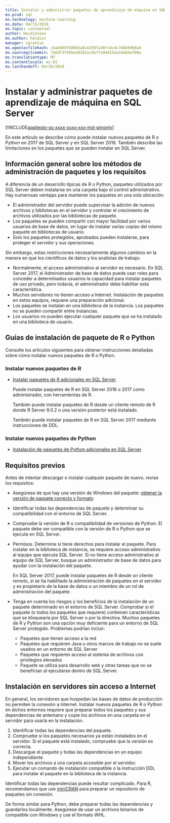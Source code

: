 ```yaml
---
title: Instalar y administrar paquetes de aprendizaje de máquina en SQL Server | Documentos de Microsoft
ms.prod: sql
ms.technology: machine-learning
ms.date: 04/15/2018
ms.topic: conceptual
author: HeidiSteen
ms.author: heidist
manager: cgronlun
ms.openlocfilehash: cbab4687dd0d5a8cb250fa38fc4c4c7dbb9d68a6
ms.sourcegitcommit: 7a6df3fd5bea9282ecdeffa94d13ea1da6def80a
ms.translationtype: MT
ms.contentlocale: es-ES
ms.lasthandoff: 04/16/2018
---
```

# <a name="install-and-manage-machine-learning-packages-in-sql-server"></a>Instalar y administrar paquetes de aprendizaje de máquina en SQL Server
[!INCLUDE[appliesto-ss-xxxx-xxxx-xxx-md-winonly](../../includes/appliesto-ss-xxxx-xxxx-xxx-md-winonly.md)]

En este artículo se describe cómo puede instalar nuevos paquetes de R o Python en 2017 de SQL Server y en SQL Server 2016. También describe las limitaciones en los paquetes que se pueden instalar en SQL Server.

## <a name="overview-of-package-management-methods-and-requirements"></a>Información general sobre los métodos de administración de paquetes y los requisitos

A diferencia de un desarrollo típicas de R o Python, paquetes utilizados por SQL Server deben instalarse en una carpeta bajo el control administrativo. Hay numerosas ventajas para mantener los paquetes en una sola ubicación:

+ El administrador del servidor puede supervisar la adición de nuevos archivos y bibliotecas en el servidor y controlar el crecimiento de archivos utilizados por las bibliotecas de paquete. 
+ Los paquetes se pueden compartir con mayor facilidad por varios usuarios de base de datos, en lugar de instalar varias copias del mismo paquete en bibliotecas de usuario.
+ Solo los paquetes protegidos, aprobados pueden instalarse, para proteger el servidor y sus operaciones.

Sin embargo, estas restricciones necesariamente algunos cambios en la manera en que los científicos de datos y los analistas de trabajo:

+ Normalmente, el acceso administrativo al servidor es necesario. En SQL Server 2017, el Administrador de base de datos puede usar roles para conceder a determinados usuarios la capacidad para instalar paquetes de uso privado, pero todavía, el administrador debe habilitar esta característica.
+ Muchos servidores no tienen acceso a Internet. Instalación de paquetes en estos equipos, requiere una preparación adicional.
+ Los paquetes se instalan en una biblioteca de la instancia. Los paquetes no se pueden compartir entre instancias.
+ Los usuarios no pueden ejecutar cualquier paquete que se ha instalado en una biblioteca de usuario.

## <a name="package-installation-guides-for-r-or-python"></a>Guías de instalación de paquete de R o Python

Consulte los artículos siguientes para obtener instrucciones detalladas sobre cómo instalar nuevos paquetes de R o Python. 

### <a name="install-new-r-packages"></a>Instalar nuevos paquetes de R

+ [Instalar paquetes de R adicionales en SQL Server](install-additional-r-packages-on-sql-server.md)

    Puede instalar paquetes de R en SQL Server 2016 o 2017 como administrador, con herramientas de R.

    También puede instalar paquetes de R desde un cliente remoto de R donde R Server 9.0.2 o una versión posterior está instalado.

    También puede instalar paquetes de R en SQL Server 2017 mediante instrucciones de DDL.

### <a name="install-new-python-packages"></a>Instalar nuevos paquetes de Python

+ [Instalación de paquetes de Python adicionales en SQL Server](../python/install-additional-python-packages-on-sql-server.md)

## <a name="prerequisites"></a>Requisitos previos

Antes de intentar descargar o instalar cualquier paquete de nuevo, revise los requisitos:

+ Asegúrese de que hay una versión de Windows del paquete: [obtener la versión de paquete correcto y formato](#packageVersion)

+ Identificar todas las dependencias de paquete y determinar su compatibilidad con el entorno de SQL Server.

+ Compruebe la versión de R o compatibilidad de versiones de Python. El paquete debe ser compatible con la versión de R o Python que se ejecuta en SQL Server.

+ Permisos. Determine si tiene derechos para instalar el paquete. Para instalar en la biblioteca de instancia, se requiere acceso administrativo al equipo que ejecuta SQL Server. Si no tiene acceso administrativo al equipo de SQL Server, busque un administrador de base de datos para ayudar con la instalación del paquete.

    En SQL Server 2017, puede instalar paquetes de R desde un cliente remoto, si se ha habilitado la administración de paquetes en el servidor y es propietario de la base de datos o un miembro de un rol de administración del paquete.

+ Tenga en cuenta los riesgos y los beneficios de la instalación de un paquete determinado en el entorno de SQL Server. Comprobar si el paquete (o todos los paquetes que requiere) contienen características que se bloquearía por SQL Server o por la directiva. Muchos paquetes de R y Python son una opción muy deficiente para un entorno de SQL Server protegido. Problemas podrían incluir:

    - Paquetes que tienen acceso a la red
    - Paquetes que requieren Java u otros marcos de trabajo no se suele usados en un entorno de SQL Server
    - Paquetes que requieren acceso al sistema de archivos con privilegios elevados
    - Paquete se utiliza para desarrollo web y otras tareas que no se benefician al ejecutarse dentro de SQL Server.

## <a name="installation-on-servers-with-no-internet-access"></a>Instalación en servidores sin acceso a Internet

En general, los servidores que hospedan las bases de datos de producción no permiten la conexión a Internet. Instalar nuevos paquetes de R o Python en dichos entornos requiere que preparar todos los paquetes y sus dependencias de antemano y copie los archivos en una carpeta en el servidor para usarla en la instalación.

1. Identificar todas las dependencias del paquete. 
2. Compruebe si los paquetes necesarios ya están instalados en el servidor. Si el paquete está instalado, compruebe que la versión es correcta.
3. Descargue el paquete y todas las dependencias en un equipo independiente.
4. Mover los archivos a una carpeta accesible por el servidor.
5. Ejecutar un comando de instalación compatible o la instrucción DDL para instalar el paquete en la biblioteca de la instancia.

Identificar todas las dependencias puede resultar complicado. Para R, recomendamos que use [miniCRAN](create-a-local-package-repository-using-minicran.md) para preparar un repositorio de paquetes sin conexión.

De forma similar para Python, debe preparar todas las dependencias y guardarlos localmente. Asegúrese de usar un archivos binarios de compatible con Windows y use el formato WHL.
